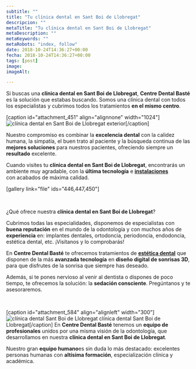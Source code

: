 ```yaml
---
subtitle: ""
title: "Tu clínica dental en Sant Boi de Llobregat"
descripcion: ""
metaTitle: "Tu clínica dental en Sant Boi de Llobregat"
metaDescription: ""
metaKeywords: ""
metaRobots: "index, follow"
date: 2018-10-24T14:36:27+00:00
fecha: 2018-10-24T14:36:27+00:00
tags: [post]
image: 
imageAlt: 

---
```



Si buscas una **clínica dental en Sant Boi de Llobregat**, **Centre Dental Basté** es la solución que estabas buscando. Somos una clínica dental con todos los especialistas y cubrimos todos los tratamientos **en el mismo centro**.

[caption id="attachment\_451" align="alignnone" width="1024"]![clínica dental en Sant Boi de Llobregat](https://centredentalbaste.com/wp-content/uploads/2018/01/clinica-dental-sant-boi-llobregat-6-1024x600.jpg) exterior[/caption]

Nuestro compromiso es combinar la **excelencia dental** con la calidez humana, la simpatía, el buen trato al paciente y la búsqueda continua de las **mejores soluciones** para nuestros pacientes, ofreciendo siempre un **resultado** excelente.

Cuando visites tu **clínica dental en Sant Boi de Llobregat**, encontrarás un ambiente muy agradable, con la **última tecnología** e [**instalaciones**](https://centredentalbaste.com/la-clinica/) con acabados de máxima calidad.

[gallery link="file" ids="446,447,450"]


 

¿Qué ofrece nuestra **clínica dental en Sant Boi de Llobregat**?


Cubrimos todas las especialidades, disponemos de especialistas con **buena reputación** en el mundo de la odontología y con muchos años de **experiencia** en: implantes dentales, ortodoncia, periodoncia, endodoncia, estética dental, etc. ¡Visítanos y lo comprobarás!

En **Centre Dental Basté** te ofrecemos tratamientos de [**estética dental**](https://centredentalbaste.com/tratamientos/estetica-dental-sant-boi-de-llobregat/) que disponen de la más **avanzada tecnología** en **diseño digital de sonrisas 3D**, para que disfrutes de la sonrisa que siempre has deseado.

Además, si te pones nervioso al venir al dentista o dispones de poco tiempo, te ofrecemos la solución: la **sedación consciente**. Pregúntanos y te asesoraremos.

 


[caption id="attachment\_584" align="alignleft" width="300"]![clínica dental Sant Boi de Llobregat](https://centredentalbaste.com/wp-content/uploads/2018/10/equipo-300x176.jpg) clínica dental Sant Boi de Llobregat[/caption]
En **Centre Dental Basté** tenemos un **equipo de profesionales** unidos por una misma visión de la odontología, que desarrollamos en nuestra **clínica dental en Sant Boi de Llobregat**.

Nuestro gran **equipo humano**es sin duda lo más destacado: excelentes personas humanas con **altísima formación**, especialización clínica y académica.


